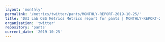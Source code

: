 ```yaml
---
layout: 'monthly'
permalink: '/metrics/twitter/pants/MONTHLY-REPORT-2019-10-25/'
title: 'DAI Lab OSS Metrics Metrics report for pants | MONTHLY-REPORT-2019-10-25'
organization: 'twitter'
repository: 'pants'
current_date: '2019-10-25'
---
```

